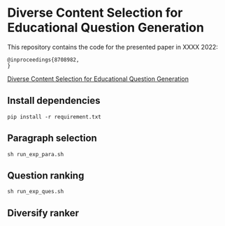 # Diverse Content Selection for Educational Question Generation

This repository contains the code for the presented paper in XXXX 2022:

```
@inproceedings{8708982,
}
```


[Diverse Content Selection for Educational Question Generation](https://arxiv.org/pdf/2104.07944.pdf)



## Install dependencies

`pip install -r requirement.txt`

## Paragraph selection

`sh run_exp_para.sh`

## Question ranking

`sh run_exp_ques.sh`

## Diversify ranker
